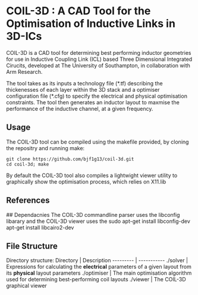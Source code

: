 # COIL-3D : A CAD Tool for the Optimisation of Inductive Links in 3D-ICs

COIL-3D is a CAD tool for determining best performing inductor geometries for use in Inductive Coupling Link (ICL) based Three Dimensional Integrated Cirucits, developed at The University of Southampton, in collaboration with Arm Research.

The tool takes as its inputs a technology file (\*.tf) describing the thickenesses of each layer within the 3D stack and a optimiser configuration file (\*.cfg) to specify the electrical and physical optimisation constraints. The tool then generates an inductor layout to maxmise the performance of the inductive channel, at a given frequency.

## Usage
The COIL-3D tool can be compiled using the makefile provided, by cloning the repositry and running make:
```
git clone https://github.com/bjf1g13/coil-3d.git
cd coil-3d; make
```
By default the COIL-3D tool also compiles a lightwight viewer utility to graphically show the optimisation process, which relies on X11.lib

## References

## Dependacnies 
The COIL-3D commandline parser uses the libconfig libarary and the COIL-3D viewer uses the 
sudo apt-get install libconfig-dev
apt-get install libcairo2-dev

## File Structure

Directory structure:
Directory | Description
--------- | -----------
./solver | Expressions for calculating the **electrical** parameters of a given layout from its **physical** layout parameters
./optimiser | The main optimisation algorithm used for determining best-performing coil layouts
./viewer | The COIL-3D graphical viewer


